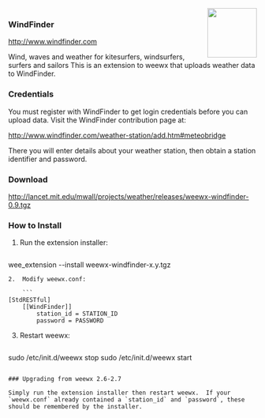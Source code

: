 <img src='http://assets.windfinder.com/images/prod/v1/featured_products/forecast.png' width='100' align='right'/>

### WindFinder

http://www.windfinder.com

Wind, waves and weather for kitesurfers, windsurfers, surfers and sailors
This is an extension to weewx that uploads weather data to WindFinder.

### Credentials

You must register with WindFinder to get login credentials before you can upload data.  Visit the WindFinder contribution page at:

http://www.windfinder.com/weather-station/add.htm#meteobridge

There you will enter details about your weather station, then obtain a station identifier and password.

### Download

http://lancet.mit.edu/mwall/projects/weather/releases/weewx-windfinder-0.9.tgz

### How to Install

1.  Run the extension installer:

    ```
wee_extension --install weewx-windfinder-x.y.tgz
```
2.  Modify weewx.conf:

    ```
[StdRESTful]
    [[WindFinder]]
        station_id = STATION_ID
        password = PASSWORD
```

3.  Restart weewx:

    ```
sudo /etc/init.d/weewx stop
sudo /etc/init.d/weewx start
```

### Upgrading from weewx 2.6-2.7

Simply run the extension installer then restart weewx.  If your `weewx.conf` already contained a `station_id` and `password`, these should be remembered by the installer.